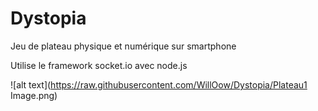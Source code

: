 # Dystopia

Jeu de plateau physique et numérique sur smartphone

Utilise le framework socket.io avec node.js

![alt text](https://raw.githubusercontent.com/WillOow/Dystopia/Plateau1 Image.png)

